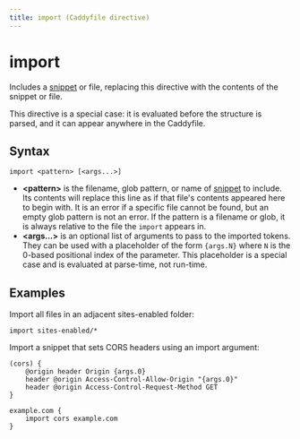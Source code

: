 ```yaml
---
title: import (Caddyfile directive)
---
```


# import

Includes a [snippet](/docs/caddyfile/concepts#snippets) or file, replacing this directive with the contents of the snippet or file.

This directive is a special case: it is evaluated before the structure is parsed, and it can appear anywhere in the Caddyfile.

## Syntax

```caddy-d
import <pattern> [<args...>]
```

- **&lt;pattern&gt;** is the filename, glob pattern, or name of [snippet](/docs/caddyfile/concepts#snippets) to include. Its contents will replace this line as if that file's contents appeared here to begin with. It is an error if a specific file cannot be found, but an empty glob pattern is not an error. If the pattern is a filename or glob, it is always relative to the file the `import` appears in.
- **&lt;args...&gt;** is an optional list of arguments to pass to the imported tokens. They can be used with a placeholder of the form `{args.N}` where `N` is the 0-based positional index of the parameter. This placeholder is a special case and is evaluated at parse-time, not run-time.


## Examples

Import all files in an adjacent sites-enabled folder:

```caddy-d
import sites-enabled/*
```

Import a snippet that sets CORS headers using an import argument:

```caddy
(cors) {
	@origin header Origin {args.0}
	header @origin Access-Control-Allow-Origin "{args.0}"
	header @origin Access-Control-Request-Method GET
}

example.com {
	import cors example.com
}
```